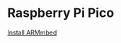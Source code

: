 # Raspberry Pi Pico

[Install ARMmbed](https://github.com/ARMmbed/homebrew-formulae#deprecation-notice)